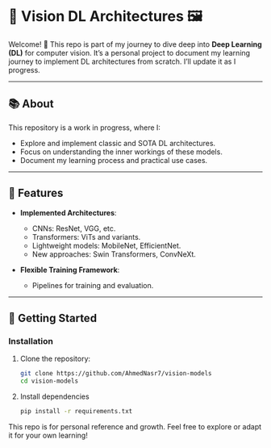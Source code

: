# 🧠 Vision DL Architectures 🖼️

Welcome! 🚀 This repo is part of my journey to dive deep into **Deep Learning (DL)** for computer vision. It’s a personal project to document my learning journey to implement DL architectures from scratch. I’ll update it as I progress.

---

## 📚 About

This repository is a work in progress, where I:
- Explore and implement classic and SOTA DL architectures.
- Focus on understanding the inner workings of these models.
- Document my learning process and practical use cases.

---

## 🌟 Features

- **Implemented Architectures**:
  - CNNs: ResNet, VGG, etc.
  - Transformers: ViTs and variants.
  - Lightweight models: MobileNet, EfficientNet.
  - New approaches: Swin Transformers, ConvNeXt.

- **Flexible Training Framework**:
  - Pipelines for training and evaluation.

---

## 🚀 Getting Started

### Installation
1. Clone the repository:
   ```bash
   git clone https://github.com/AhmedNasr7/vision-models
   cd vision-models
   ```
2. Install dependencies
    ```bash
    pip install -r requirements.txt
    ```

This repo is for personal reference and growth. Feel free to explore or adapt it for your own learning!
